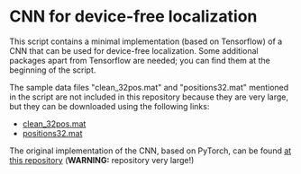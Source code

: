 # CNN for device-free localization

This script contains a minimal implementation (based on Tensorflow) of a CNN that can be used for device-free localization. Some additional packages apart from Tensorflow are needed; you can find them at the beginning of the script.

The sample data files "clean_32pos.mat" and "positions32.mat" mentioned in the script are not included in this repository because they are very large, but they can be downloaded using the following links:

- [clean_32pos.mat](http://netweb.ing.unibs.it/ntw/tools/csimurder/clean_32pos.mat)
- [positions32.mat](http://netweb.ing.unibs.it/ntw/tools/csimurder/positions32.mat)

The original implementation of the CNN, based on PyTorch, can be found [at this repository](https://github.com/seemoo-lab/csicloak) (**WARNING:** repository very large!)
